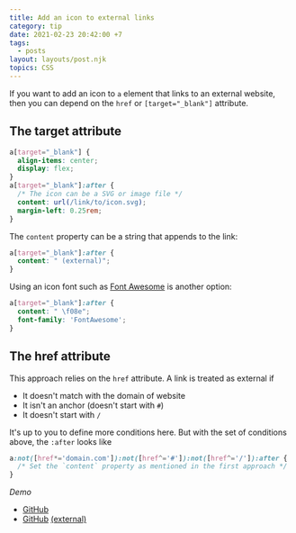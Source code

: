 ```yaml
---
title: Add an icon to external links
category: tip
date: 2021-02-23 20:42:00 +7
tags:
  - posts
layout: layouts/post.njk
topics: CSS
---
```


If you want to add an icon to `a` element that links to an external website, then you can depend on the `href` or `[target="_blank"]` attribute.

## The target attribute

```css
a[target="_blank"] {
  align-items: center;
  display: flex;
}
a[target="_blank"]:after {
  /* The icon can be a SVG or image file */
  content: url(/link/to/icon.svg);
  margin-left: 0.25rem;
}
```

The `content` property can be a string that appends to the link:

```css
a[target="_blank"]:after {
  content: " (external)";
}
```

Using an icon font such as [Font Awesome](https://fontawesome.com) is another option:

```css
a[target="_blank"]:after {
  content: " \f08e";
  font-family: 'FontAwesome';
}
```

## The href attribute

This approach relies on the `href` attribute. A link is treated as external if 

* It doesn't match with the domain of website
* It isn't an anchor (doesn't start with `#`)
* It doesn't start with `/`

It's up to you to define more conditions here. But with the set of conditions above, the `:after` looks like

```css
a:not([href*='domain.com']):not([href^='#']):not([href^='/']):after {
  /* Set the `content` property as mentioned in the first approach */
}
```

_Demo_

<style>
.demo__link {
  align-items: center;
  display: flex;
}
.demo__link--icon[target="_blank"]:after {
  content: url(/img/link.svg);
  margin-left: 0.25rem;
}
.demo__link--text[target="_blank"]:after {
  content: " (external)";
  margin-left: 0.25rem;
}
</style>

* <a class="demo__link demo__link--icon" href="https://github.com/phuoc-ng/frontend-tips" target="_blank">GitHub</a>
* <a class="demo__link demo__link--text" href="https://github.com/phuoc-ng/frontend-tips" target="_blank">GitHub</a>